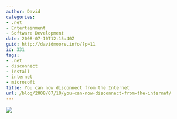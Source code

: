 ```yaml
---
author: David
categories:
- .net
- Entertainment
- Software Development
date: 2008-07-10T12:15:40Z
guid: http://davidmoore.info/?p=11
id: 331
tags:
- .net
- disconnect
- install
- internet
- microsoft
title: You can now disconnect from the Internet
url: /blog/2008/07/10/you-can-now-disconnect-from-the-internet/
---
```


![](http://i35.tinypic.com/sb0ifs.jpg)